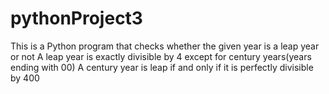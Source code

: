 # pythonProject3
This is a Python program that checks whether the given year is a leap year or not
A leap year is exactly divisible by 4 except for century years(years ending with 00)
A century year is leap if and only if it is perfectly divisible by 400
